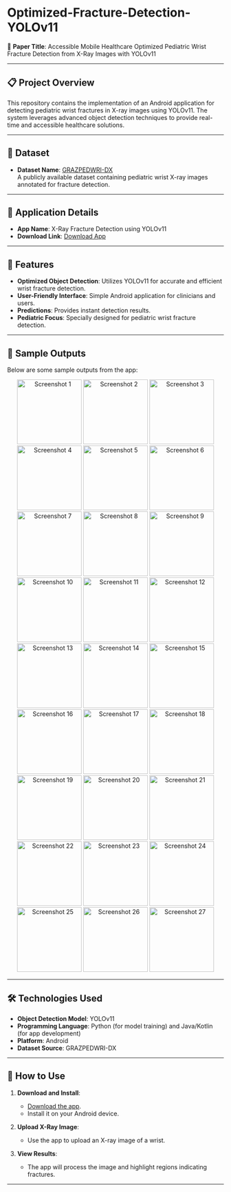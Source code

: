 # Optimized-Fracture-Detection-YOLOv11

🚀 **Paper Title**: Accessible Mobile Healthcare Optimized Pediatric Wrist Fracture Detection from X-Ray Images with YOLOv11

---

## 📋 Project Overview

This repository contains the implementation of an Android application for detecting pediatric wrist fractures in X-ray images using YOLOv11. The system leverages advanced object detection techniques to provide real-time and accessible healthcare solutions.

---

## 📂 Dataset

- **Dataset Name**: [GRAZPEDWRI-DX](https://figshare.com/articles/dataset/GRAZPEDWRI-DX/14825193)  
  A publicly available dataset containing pediatric wrist X-ray images annotated for fracture detection.

---

## 📱 Application Details

- **App Name**: X-Ray Fracture Detection using YOLOv11  
- **Download Link**: [Download App](https://drive.google.com/file/d/1gr9iQZYp29PfP1vENbbtsMyD9SJ1UDgK/view?usp=sharing)

---

## 🎯 Features

- **Optimized Object Detection**: Utilizes YOLOv11 for accurate and efficient wrist fracture detection.
- **User-Friendly Interface**: Simple Android application for clinicians and users.
- **Predictions**: Provides instant detection results.
- **Pediatric Focus**: Specially designed for pediatric wrist fracture detection.

---

## 📱 Sample Outputs

Below are some sample outputs from the app:


<p align="center">
  <img src="App%20Screenshots/Screenshot_2025-01-05-01-39-59-360_com.enlightenengineering.WristFractureDetection.jpg" alt="Screenshot 1" width="150">
  <img src="App%20Screenshots/Screenshot_2025-01-05-01-40-02-116_com.enlightenengineering.WristFractureDetection.jpg" alt="Screenshot 2" width="150">
  <img src="App%20Screenshots/Screenshot_2025-01-05-01-40-36-890_com.enlightenengineering.WristFractureDetection.jpg" alt="Screenshot 3" width="150">
  <img src="App%20Screenshots/Screenshot_2025-01-05-01-41-00-791_com.enlightenengineering.WristFractureDetection.jpg" alt="Screenshot 4" width="150">
  <img src="App%20Screenshots/Screenshot_2025-01-05-01-41-24-101_com.enlightenengineering.WristFractureDetection.jpg" alt="Screenshot 5" width="150">
  <img src="App%20Screenshots/Screenshot_2025-01-05-01-41-45-378_com.enlightenengineering.WristFractureDetection.jpg" alt="Screenshot 6" width="150">
  <img src="App%20Screenshots/Screenshot_2025-01-05-01-44-53-547_com.enlightenengineering.WristFractureDetection.jpg" alt="Screenshot 7" width="150">
  <img src="App%20Screenshots/Screenshot_2025-01-05-01-45-34-549_com.enlightenengineering.WristFractureDetection.jpg" alt="Screenshot 8" width="150">
  <img src="App%20Screenshots/Screenshot_2025-01-05-01-45-59-799_com.enlightenengineering.WristFractureDetection.jpg" alt="Screenshot 9" width="150">
  <img src="App%20Screenshots/Screenshot_2025-01-05-01-46-23-129_com.enlightenengineering.WristFractureDetection.jpg" alt="Screenshot 10" width="150">
  <img src="App%20Screenshots/Screenshot_2025-01-05-01-46-50-806_com.enlightenengineering.WristFractureDetection.jpg" alt="Screenshot 11" width="150">
  <img src="App%20Screenshots/Screenshot_2025-01-05-01-47-17-147_com.enlightenengineering.WristFractureDetection.jpg" alt="Screenshot 12" width="150">
  <img src="App%20Screenshots/Screenshot_2025-01-05-01-47-54-882_com.enlightenengineering.WristFractureDetection.jpg" alt="Screenshot 13" width="150">
  <img src="App%20Screenshots/Screenshot_2025-01-05-01-48-28-919_com.enlightenengineering.WristFractureDetection.jpg" alt="Screenshot 14" width="150">
  <img src="App%20Screenshots/Screenshot_2025-01-05-01-49-02-070_com.enlightenengineering.WristFractureDetection.jpg" alt="Screenshot 15" width="150">
  <img src="App%20Screenshots/Screenshot_2025-01-05-01-49-35-748_com.enlightenengineering.WristFractureDetection.jpg" alt="Screenshot 16" width="150">
  <img src="App%20Screenshots/Screenshot_2025-01-05-01-50-09-038_com.enlightenengineering.WristFractureDetection.jpg" alt="Screenshot 17" width="150">
  <img src="App%20Screenshots/Screenshot_2025-01-05-01-50-31-070_com.enlightenengineering.WristFractureDetection.jpg" alt="Screenshot 18" width="150">
  <img src="App%20Screenshots/Screenshot_2025-01-05-01-51-00-282_com.enlightenengineering.WristFractureDetection.jpg" alt="Screenshot 19" width="150">
  <img src="App%20Screenshots/Screenshot_2025-01-05-01-51-24-143_com.enlightenengineering.WristFractureDetection.jpg" alt="Screenshot 20" width="150">
  <img src="App%20Screenshots/Screenshot_2025-01-05-01-51-38-498_com.enlightenengineering.WristFractureDetection.jpg" alt="Screenshot 21" width="150">
  <img src="App%20Screenshots/Screenshot_2025-01-05-01-52-04-274_com.enlightenengineering.WristFractureDetection.jpg" alt="Screenshot 22" width="150">
  <img src="App%20Screenshots/Screenshot_2025-01-05-01-52-52-810_com.enlightenengineering.WristFractureDetection.jpg" alt="Screenshot 23" width="150">
  <img src="App%20Screenshots/Screenshot_2025-01-05-01-53-18-956_com.enlightenengineering.WristFractureDetection.jpg" alt="Screenshot 24" width="150">
  <img src="App%20Screenshots/Screenshot_2025-01-05-01-54-09-277_com.enlightenengineering.WristFractureDetection.jpg" alt="Screenshot 25" width="150">
  <img src="App%20Screenshots/Screenshot_2025-01-05-01-55-17-699_com.enlightenengineering.WristFractureDetection.jpg" alt="Screenshot 26" width="150">
  <img src="App%20Screenshots/Screenshot_2025-01-05-01-56-00-418_com.enlightenengineering.WristFractureDetection.jpg" alt="Screenshot 27" width="150">
</p>

---

## 🛠️ Technologies Used

- **Object Detection Model**: YOLOv11
- **Programming Language**: Python (for model training) and Java/Kotlin (for app development)
- **Platform**: Android
- **Dataset Source**: GRAZPEDWRI-DX

---

## 📖 How to Use

1. **Download and Install**:
   - [Download the app](https://drive.google.com/file/d/1gr9iQZYp29PfP1vENbbtsMyD9SJ1UDgK/view?usp=sharing).
   - Install it on your Android device.

2. **Upload X-Ray Image**:
   - Use the app to upload an X-ray image of a wrist.

3. **View Results**:
   - The app will process the image and highlight regions indicating fractures.

---
